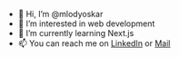 - 👋 Hi, I’m @mlodyoskar
- 👀 I’m interested in web development
- 🌱 I’m currently learning Next.js
- 📫 You can reach me on [LinkedIn](https://www.linkedin.com/in/oskarpuchalski/) or [Mail](mailto:oskarpuchalski17@gmail.com)

<!---
mlodyoskar/mlodyoskar is a ✨ special ✨ repository because its `README.md` (this file) appears on your GitHub profile.
You can click the Preview link to take a look at your changes.
--->
